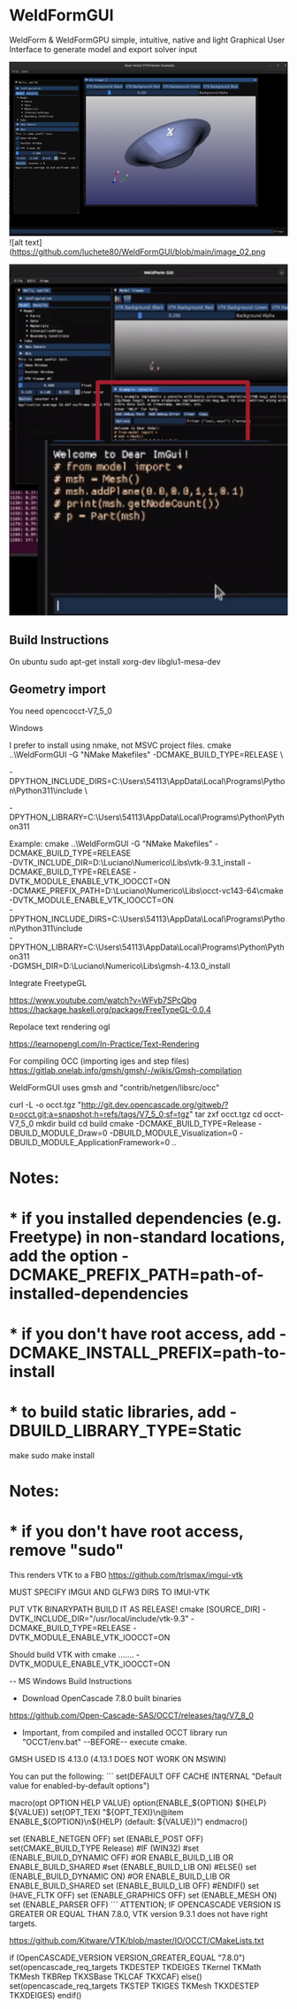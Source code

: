 # WeldFormGUI
WeldForm & WeldFormGPU simple, intuitive, native and light 
Graphical User Interface to generate model and export solver input


![alt text](https://github.com/luchete80/WeldFormGUI/blob/main/image_01.png)
![alt text](https://github.com/luchete80/WeldFormGUI/blob/main/image_02.png

![alt text](https://github.com/luchete80/WeldFormGUI/blob/main/python_GUI.gif)

## Build Instructions

On ubuntu 
sudo apt-get install xorg-dev libglu1-mesa-dev

## Geometry import

You need opencocct-V7_5_0


Windows 

I prefer to install using nmake, not MSVC project files. 
cmake ..\WeldFormGUI -G "NMake Makefiles" -DCMAKE_BUILD_TYPE=RELEASE \

-DPYTHON_INCLUDE_DIRS=C:\Users\54113\AppData\Local\Programs\Python\Python311\include \

-DPYTHON_LIBRARY=C:\Users\54113\AppData\Local\Programs\Python\Python311

Example: 
cmake ..\WeldFormGUI -G "NMake Makefiles" -DCMAKE_BUILD_TYPE=RELEASE \
                                          -DVTK_INCLUDE_DIR=D:\Luciano\Numerico\Libs\vtk-9.3.1_install
                                          -DCMAKE_BUILD_TYPE=RELEASE -DVTK_MODULE_ENABLE_VTK_IOOCCT=ON \
                                          -DCMAKE_PREFIX_PATH=D:\Luciano\Numerico\Libs\occt-vc143-64\cmake\
                                          -DVTK_MODULE_ENABLE_VTK_IOOCCT=ON \
                                          -DPYTHON_INCLUDE_DIRS=C:\Users\54113\AppData\Local\Programs\Python\Python311\include \
                                          -DPYTHON_LIBRARY=C:\Users\54113\AppData\Local\Programs\Python\Python311 \
                                          -DGMSH_DIR=D:\Luciano\Numerico\Libs\gmsh-4.13.0_install

Integrate FreetypeGL

https://www.youtube.com/watch?v=WFvb7SPcQbg
https://hackage.haskell.org/package/FreeTypeGL-0.0.4

Repolace text rendering ogl

https://learnopengl.com/In-Practice/Text-Rendering


For compiling OCC (importing iges and step files)
https://gitlab.onelab.info/gmsh/gmsh/-/wikis/Gmsh-compilation

WeldFormGUI uses gmsh and "contrib/netgen/libsrc/occ"

curl -L -o occt.tgz "http://git.dev.opencascade.org/gitweb/?p=occt.git;a=snapshot;h=refs/tags/V7_5_0;sf=tgz"
tar zxf occt.tgz
cd occt-V7_5_0
mkdir build
cd build
cmake -DCMAKE_BUILD_TYPE=Release -DBUILD_MODULE_Draw=0 -DBUILD_MODULE_Visualization=0 -DBUILD_MODULE_ApplicationFramework=0 ..
# Notes:
# * if you installed dependencies (e.g. Freetype) in non-standard locations, add the option -DCMAKE_PREFIX_PATH=path-of-installed-dependencies
# * if you don't have root access, add -DCMAKE_INSTALL_PREFIX=path-to-install
# * to build static libraries, add -DBUILD_LIBRARY_TYPE=Static
make
sudo make install
# Notes:
# * if you don't have root access, remove "sudo"

This renders VTK to a FBO
https://github.com/trlsmax/imgui-vtk

MUST SPECIFY IMGUI AND GLFW3 DIRS TO IMUI-VTK

PUT VTK BINARYPATH 
BUILD IT AS RELEASE!
cmake [SOURCE_DIR] -DVTK_INCLUDE_DIR="/usr/local/include/vtk-9.3" -DCMAKE_BUILD_TYPE=RELEASE -DVTK_MODULE_ENABLE_VTK_IOOCCT=ON

Should build VTK with
cmake .......  -DVTK_MODULE_ENABLE_VTK_IOOCCT=ON


-- MS Windows Build Instructions

- Download OpenCascade  7.8.0 built binaries

https://github.com/Open-Cascade-SAS/OCCT/releases/tag/V7_8_0


- Important, from compiled and installed OCCT library run "OCCT/env.bat" --BEFORE-- execute cmake.
 


GMSH USED IS 4.13.0 (4.13.1 DOES NOT WORK ON MSWIN)

You can put the following: ´´´
set(DEFAULT OFF CACHE INTERNAL "Default value for enabled-by-default options")

macro(opt OPTION HELP VALUE)
  option(ENABLE_${OPTION} ${HELP} ${VALUE})
  set(OPT_TEXI "${OPT_TEXI}\n@item ENABLE_${OPTION}\n${HELP} (default: ${VALUE})")
endmacro()

set (ENABLE_NETGEN OFF)
set (ENABLE_POST OFF)
set(CMAKE_BUILD_TYPE Release)
#IF (WIN32)
#set (ENABLE_BUILD_DYNAMIC OFF) #OR ENABLE_BUILD_LIB OR ENABLE_BUILD_SHARED
#set (ENABLE_BUILD_LIB ON)
#ELSE()
set (ENABLE_BUILD_DYNAMIC ON) #OR ENABLE_BUILD_LIB OR ENABLE_BUILD_SHARED
set (ENABLE_BUILD_LIB OFF)
#ENDIF()
set (HAVE_FLTK OFF)
set (ENABLE_GRAPHICS OFF)
set (ENABLE_MESH ON)
set (ENABLE_PARSER OFF)
´´´
ATTENTION; IF OPENCASCADE VERSION IS GREATER OR EQUAL THAN 7.8.0,
VTK version 9.3.1 does not have right targets.

https://github.com/Kitware/VTK/blob/master/IO/OCCT/CMakeLists.txt

if (OpenCASCADE_VERSION VERSION_GREATER_EQUAL "7.8.0")
  set(opencascade_req_targets
    TKDESTEP
    TKDEIGES
    TKernel
    TKMath
    TKMesh
    TKBRep
    TKXSBase
    TKLCAF
    TKXCAF)
else()
  set(opencascade_req_targets
    TKSTEP
    TKIGES
    TKMesh
    TKXDESTEP
    TKXDEIGES)
endif() 
